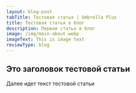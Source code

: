```yaml
---
layout: blog-post
tabTitle: Тестовая статья | Umbrella Plus
title: Тестовая статья в блог
description: Первая статья в блог
image: /img/main-about.webp
imageText: This is image text
reviewType: blog
---
```


## Это заголовок тестовой статьи

Далее идет текст тестовой статьи
